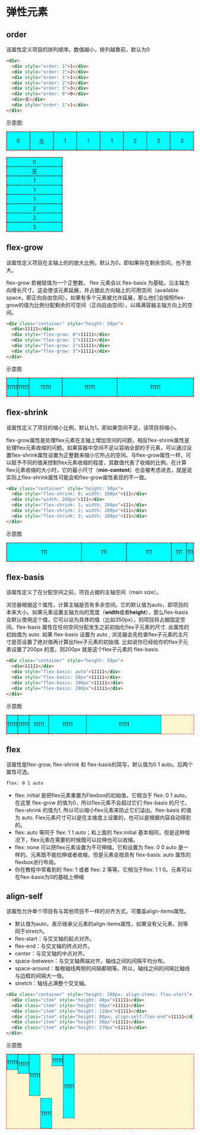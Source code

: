 # 弹性元素

## order

该属性定义项目的排列顺序。数值越小，排列越靠前，默认为0

```html
<div>
  <div style="order: 1">1</div>
  <div style="order: 2">2</div>
  <div style="order: 1">1</div>
  <div style="order: 2">2</div>
  <div style="order: 3">3</div>
  <div style="order: 0">0</div>
  <div>无</div>
  <div style="order: 1">1</div>
</div>
```

示意图:

<div class="container" style="height: 50px">
  <div class="item flex1" style="order: 1">1</div>
  <div class="item flex1" style="order: 2">2</div>
  <div class="item flex1" style="order: 1">1</div>
  <div class="item flex1" style="order: 2">2</div>
  <div class="item flex1" style="order: 3">3</div>
  <div class="item flex1" style="order: 0">0</div>
  <div class="item flex1" >无</div>
  <div class="item flex1" style="order: 1">1</div>
</div>
<br/>
<div class="container" style="flex-direction: column; height: 200px; width: 150px">
  <div class="item flex1" style="order: 1">1</div>
  <div class="item flex1" style="order: 2">2</div>
  <div class="item flex1" style="order: 1">1</div>
  <div class="item flex1" style="order: 2">2</div>
  <div class="item flex1" style="order: 3">3</div>
  <div class="item flex1" style="order: 0">0</div>
  <div class="item flex1" >无</div>
  <div class="item flex1" style="order: 1">1</div>
</div>

## flex-grow

该属性定义项目在主轴上的的放大比例，默认为0，即如果存在剩余空间，也不放大。

flex-grow 若被赋值为一个正整数， flex 元素会以 flex-basis 为基础，沿主轴方向增长尺寸。这会使该元素延展，并占据此方向轴上的可用空间（available space，即正向自由空间）。如果有多个元素被允许延展，那么他们会按照flex-grow的值为比例分配剩余的可空间（正向自由空间），以填满容器主轴方向上的空间。

```html
<div class="container" style="height: 50px">
  <div>11111</div>
  <div style="flex-grow: 0">11111</div>
  <div style="flex-grow: 1">11111</div>
  <div style="flex-grow: 2">11111</div>
  <div style="flex-grow: 3">11111</div>
</div>
```

示意图

<div class="container" style="height: 50px">
  <div class="item">11111</div>
  <div class="item" style="flex-grow: 0">11111</div>
  <div class="item" style="flex-grow: 1">11111</div>
  <div class="item" style="flex-grow: 2">11111</div>
  <div class="item" style="flex-grow: 3">11111</div>
</div>

## flex-shrink

该属性定义了项目的缩小比例，默认为1，即如果空间不足，该项目将缩小。

flex-grow属性是处理flex元素在主轴上增加空间的问题，相反flex-shrink属性是处理flex元素收缩的问题。如果容器中空间不足以容纳全部的子元素，可以通过设置flex-shrink属性设置为正整数来缩小它所占的空间。与flex-grow属性一样，可以赋予不同的值来控制flex元素收缩的程度，其数值代表了收缩的比例。在计算flex元素收缩的大小时，它的最小尺寸（**min-content**）也会被考虑进去，就是说实际上flex-shrink属性可能会和flex-grow属性表现的不一致。

```html
<div class="container" style="height: 50px">
  <div style="flex-shrink: 0; width: 200px">111</div>
  <div style="width: 200px">111</div>
  <div style="flex-shrink: 1; width: 200px">111</div>
  <div style="flex-shrink: 2; width: 200px">111</div>
  <div style="flex-shrink: 3; width: 200px">111</div>
</div>
```

示意图

<div class="container" style="height: 50px">
  <div class="item" style="flex-shrink: 0; width: 200px">111</div>
  <div class="item" style="width: 200px">111</div>
  <div class="item" style="flex-shrink: 1; width: 200px">111</div>
  <div class="item" style="flex-shrink: 2; width: 200px">111</div>
  <div class="item" style="flex-shrink: 3; width: 200px">111</div>
</div>

## flex-basis

该属性定义了在分配空间之前，项目占据的主轴空间（main size）。

浏览器根据这个属性，计算主轴是否有多余空间。它的默认值为auto，即项目的本来大小。如果元素设置主轴方向的宽度（**width**或者**height**），那么flex-basis会默认使用这个值，它可以设为具体的值（比如350px），则项目将占据固定空间。flex-basis 属性在任何空间分配发生之前初始化flex子元素的尺寸. 此属性的初始值为 auto. 如果 flex-basis 设置为 auto , 浏览器会先检查flex子元素的主尺寸是否设置了绝对值再计算出flex子元素的初始值. 比如说你已经给你的flex子元素设置了200px 的宽，则200px 就是这个flex子元素的 flex-basis.

```html
<div class="container" style="height: 50px">
  <div>11111</div>
  <div style="flex-basis: auto">11111</div>
  <div style="flex-basis: 50px">11111</div>
  <div style="flex-basis: 100px">11111</div>
  <div style="flex-basis: 200px">11111</div>
</div>
```

示意图

<div class="container" style="height: 50px">
  <div class="item">11111</div>
  <div class="item" style="flex-basis: auto">11111</div>
  <div class="item" style="flex-basis: 50px">11111</div>
  <div class="item" style="flex-basis: 100px">11111</div>
  <div class="item" style="flex-basis: 200px">11111</div>
</div>

## flex

该属性是flex-grow, flex-shrink 和 flex-basis的简写，默认值为0 1 auto。后两个属性可选。

```css
flex: 0 1 auto
```

- flex: initial 是把flex元素重置为Flexbox的初始值，它相当于 flex: 0 1 auto。在这里 flex-grow 的值为0，所以flex元素不会超过它们 flex-basis 的尺寸。flex-shrink 的值为1, 所以可以缩小flex元素来防止它们溢出。flex-basis 的值为 auto. Flex元素尺寸可以是在主维度上设置的，也可以是根据内容自动得到的。
- flex: auto 等同于 flex: 1 1 auto；和上面的 flex:initial 基本相同，但是这种情况下，flex元素在需要的时候既可以拉伸也可以收缩。
- flex: none 可以把flex元素设置为不可伸缩。它和设置为 flex: 0 0 auto 是一样的。元素既不能拉伸或者收缩，但是元素会按具有 flex-basis: auto 属性的flexbox进行布局。
- 你在教程中常看到的 flex: 1 或者 flex: 2 等等。它相当于flex: 1 1 0。元素可以在flex-basis为0的基础上伸缩

## align-self

该属性允许单个项目有与其他项目不一样的对齐方式，可覆盖align-items属性。

- 默认值为auto，表示继承父元素的align-items属性，如果没有父元素，则等同于stretch。
- flex-start：与交叉轴的起点对齐。
- flex-end：与交叉轴的终点对齐。
- center：与交叉轴的中点对齐。
- space-between：与交叉轴两端对齐，轴线之间的间隔平均分布。
- space-around：每根轴线两侧的间隔都相等。所以，轴线之间的间隔比轴线与边框的间隔大一倍。
- stretch：轴线占满整个交叉轴。

```html
<div class="container" style="height: 200px; align-items: flex-start">
  <div class="item" style="height: 40px">11111</div>
  <div class="item" style="height: 50px">11111</div>
  <div class="item" style="height: 110px">11111</div>
  <div class="item" style="height: 80px; align-self:flex-end">11111</div>
  <div class="item" style="height: 30px">11111</div>
  <div class="item" style="height: 170px">11111</div>
</div>
```

示意图

<div class="container" style="height: 200px; align-items: flex-start">
  <div class="item" style="height: 40px">11111</div>
  <div class="item" style="height: 50px">11111</div>
  <div class="item" style="height: 110px">11111</div>
  <div class="item" style="height: 80px; align-self:flex-end">11111</div>
  <div class="item" style="height: 30px">11111</div>
  <div class="item" style="height: 170px">11111</div>
</div>

<style scoped>
.item {
  border: 1px dashed;
  display: flex;
  justify-content: center;
  align-items: center;
  background: cyan;
}
.container {
  display: flex;
  border: 1px dashed red;
  background: #ffe5644d;
  width: 100%;
}
.flex1 {
  flex: 1;
}
</style>
